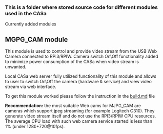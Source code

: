 ### This is a folder where stored source code for different modules used in the CASa

Currently added modules

## MGPG_CAM module
This module is used to control and provide video stream from the USB Web Camera connected to RPI3/RPIW. Camera switch On\Off functionality added to minimize power consumption of the CASa when video stream is unwanted.

Local CASa web server fully utilized functionality of this module and allows to user to switch On\Off the camera (hardware & service) and view video stream via web interface.

To get this module worked please follow the instruction in the [build.md](https://github.com/0xffe/CASa/tree/master/modules/mjpg_cam) file

**Recommendation:** the most suitable Web cams for MJPG_CAM are cameras which support jpeg streaming (for example Logitech C310). They generate video stream itself and do not use the RPI3/RPIW CPU resources. The average CPU load with such web camera service started is less than 1% (under 1280*720@10fps).







 

